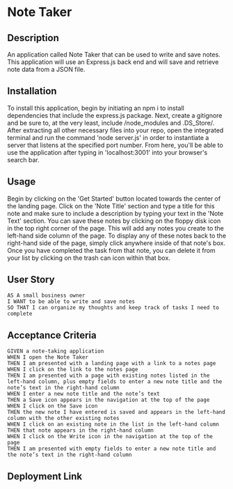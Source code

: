 #  Note Taker

## Description

 An application called Note Taker that can be used to write and save notes. This application will use an Express.js back end and will save and retrieve note data from a JSON file. 

## Installation
To install this application, begin by initiating an npm i to install dependencies that include the express.js package. Next, create a gitignore and be sure to, at the very least, include /node_modules and .DS_Store/. After extracting all other necessary files into your repo, open the integrated terminal and run the command 'node server.js' in order to instantiate a server that listens at the specified port number. From here, you'll be able to use the application after typing in 'localhost:3001' into your browser's search bar. 

## Usage 
Begin by clicking on the 'Get Started' button located towards the center of the landing page. Click on the 'Note Title' section and type a title for this note and make sure to include a description by typing your text in the 'Note Text' section. You can save these notes by clicking on the floppy disk icon in the top right corner of the page. This will add any notes you create to the left-hand side column of the page. To display any of these notes back to the right-hand side of the page, simply click anywhere inside of that note's box. Once you have completed the task from that note, you can delete it from your list by clicking on the trash can icon within that box. 

## User Story

```
AS A small business owner
I WANT to be able to write and save notes
SO THAT I can organize my thoughts and keep track of tasks I need to complete
```


## Acceptance Criteria

```
GIVEN a note-taking application
WHEN I open the Note Taker
THEN I am presented with a landing page with a link to a notes page
WHEN I click on the link to the notes page
THEN I am presented with a page with existing notes listed in the left-hand column, plus empty fields to enter a new note title and the note’s text in the right-hand column
WHEN I enter a new note title and the note’s text
THEN a Save icon appears in the navigation at the top of the page
WHEN I click on the Save icon
THEN the new note I have entered is saved and appears in the left-hand column with the other existing notes
WHEN I click on an existing note in the list in the left-hand column
THEN that note appears in the right-hand column
WHEN I click on the Write icon in the navigation at the top of the page
THEN I am presented with empty fields to enter a new note title and the note’s text in the right-hand column
```

## Deployment Link 
